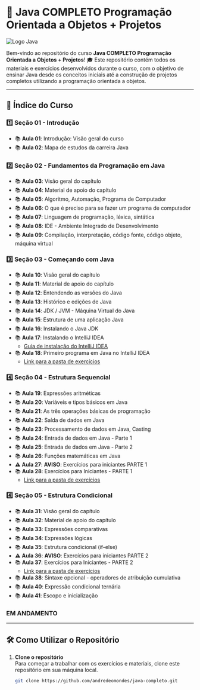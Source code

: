 # 🚀 Java COMPLETO Programação Orientada a Objetos + Projetos

![Logo Java](https://i.redd.it/1r6z9ip45i861.png)

Bem-vindo ao repositório do curso **Java COMPLETO Programação Orientada a Objetos + Projetos**! 🎓 Este repositório contém todos os materiais e exercícios desenvolvidos durante o curso, com o objetivo de ensinar Java desde os conceitos iniciais até a construção de projetos completos utilizando a programação orientada a objetos.

---

## 📑 Índice do Curso

### 1️⃣ **Seção 01 - Introdução**
- 📚 **Aula 01**: Introdução: Visão geral do curso
- 📚 **Aula 02**: Mapa de estudos da carreira Java

### 2️⃣ **Seção 02 - Fundamentos da Programação em Java**
- 📚 **Aula 03**: Visão geral do capítulo
- 📚 **Aula 04**: Material de apoio do capítulo
- 📚 **Aula 05**: Algoritmo, Automação, Programa de Computador
- 📚 **Aula 06**: O que é preciso para se fazer um programa de computador
- 📚 **Aula 07**: Linguagem de programação, léxica, sintática
- 📚 **Aula 08**: IDE - Ambiente Integrado de Desenvolvimento
- 📚 **Aula 09**: Compilação, interpretação, código fonte, código objeto, máquina virtual

### 3️⃣ **Seção 03 - Começando com Java**
- 📚 **Aula 10**: Visão geral do capítulo
- 📚 **Aula 11**: Material de apoio do capítulo
- 📚 **Aula 12**: Entendendo as versões do Java
- 📚 **Aula 13**: Histórico e edições de Java
- 📚 **Aula 14**: JDK / JVM - Máquina Virtual do Java
- 📚 **Aula 15**: Estrutura de uma aplicação Java
- 📚 **Aula 16**: Instalando o Java JDK
- 📚 **Aula 17**: Instalando o IntelliJ IDEA
    - [Guia de instalação do IntelliJ IDEA](https://www.jetbrains.com/idea/download/)
- 📚 **Aula 18**: Primeiro programa em Java no IntelliJ IDEA  
    - [Link para a pasta de exercícios](https://github.com/andredeomondes/java-completo/tree/main/s03c18_introducao/primeiro-programa)

### 4️⃣ **Seção 04 - Estrutura Sequencial**
- 📚 **Aula 19**: Expressões aritméticas
- 📚 **Aula 20**: Variáveis e tipos básicos em Java
- 📚 **Aula 21**: As três operações básicas de programação
- 📚 **Aula 22**: Saída de dados em Java
- 📚 **Aula 23**: Processamento de dados em Java, Casting
- 📚 **Aula 24**: Entrada de dados em Java - Parte 1
- 📚 **Aula 25**: Entrada de dados em Java - Parte 2
- 📚 **Aula 26**: Funções matemáticas em Java
- ⚠️ **Aula 27**: **AVISO**: Exercícios para iniciantes PARTE 1
- 📚 **Aula 28**: Exercícios para Iniciantes - PARTE 1  
    - [Link para a pasta de exercícios](https://github.com/andredeomondes/java-completo/tree/main/s04c30_estrutura_sequencial)

### 4️⃣ **Seção 05 - Estrutura Condicional**
- 📚 **Aula 31**: Visão geral do capítulo
- 📚 **Aula 32**: Material de apoio do capítulo
- 📚 **Aula 33**: Expressões comparativas
- 📚 **Aula 34**: Expressões lógicas
- 📚 **Aula 35**: Estrutura condicional (if-else)
- ⚠️ **Aula 36**: **AVISO**: Exercícios para iniciantes PARTE 2
- 📚 **Aula 37**: Exercícios para Iniciantes - PARTE 2  
    - [Link para a pasta de exercícios](#)
- 📚 **Aula 38**: Sintaxe opcional - operadores de atribuição cumulativa
- 📚 **Aula 40**: Expressão condicional ternária
- 📚 **Aula 41**: Escopo e inicialização



### EM ANDAMENTO





---

## 🛠 Como Utilizar o Repositório

1. **Clone o repositório**  
   Para começar a trabalhar com os exercícios e materiais, clone este repositório em sua máquina local.

   ```bash
   git clone https://github.com/andredeomondes/java-completo.git
